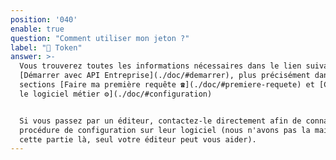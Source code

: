 ```yaml
---
position: '040'
enable: true
question: "Comment utiliser mon jeton ?"
label: "🔑 Token"
answer: >-
  Vous trouverez toutes les informations nécessaires dans le lien suivant:
  [Démarrer avec API Entreprise](./doc/#demarrer), plus précisément dans les
  sections [Faire ma première requête ☎️](./doc/#premiere-requete) et [Configurer
  le logiciel métier ⚙️](./doc/#configuration)


  Si vous passez par un éditeur, contactez-le directement afin de connaître la
  procédure de configuration sur leur logiciel (nous n'avons pas la main sur
  cette partie là, seul votre éditeur peut vous aider).
---
```

